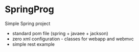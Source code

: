 # SpringProg

Simple Spring project
- standard pom file (spring + javaee + jackson)
- zero xml configuration - classes for webapp and webmvc
- simple rest example
